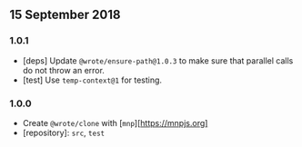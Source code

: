 ## 15 September 2018

### 1.0.1

- [deps] Update `@wrote/ensure-path@1.0.3` to make sure that parallel calls do not throw an error.
- [test] Use `temp-context@1` for testing.

### 1.0.0

- Create `@wrote/clone` with [`mnp`][https://mnpjs.org]
- [repository]: `src`, `test`
